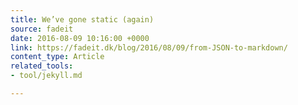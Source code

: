 ```yaml
---
title: We’ve gone static (again)
source: fadeit
date: 2016-08-09 10:16:00 +0000
link: https://fadeit.dk/blog/2016/08/09/from-JSON-to-markdown/
content_type: Article
related_tools:
- tool/jekyll.md

---
```

